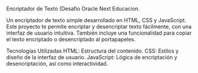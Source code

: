 Encriptador de Texto (Desafio Oracle Next Educacion.

Un encriptador de texto simple desarrollado en HTML, CSS y JavaScript. Este proyecto te permite encriptar y desencriptar texto fácilmente, con una interfaz de usuario intuitiva. También incluye una funcionalidad para copiar el texto encriptado o desencriptado al portapapeles.

Tecnologías Utilizadas
HTML: Estructura del contenido.
CSS: Estilos y diseño de la interfaz de usuario.
JavaScript: Lógica de encriptación y desencriptación, así como interactividad.
